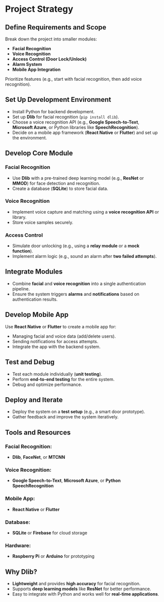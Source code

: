 # Project Strategy

## Define Requirements and Scope
Break down the project into smaller modules:
- **Facial Recognition**
- **Voice Recognition**
- **Access Control (Door Lock/Unlock)**
- **Alarm System**
- **Mobile App Integration**

Prioritize features (e.g., start with facial recognition, then add voice recognition).

## Set Up Development Environment
- Install Python for backend development.
- Set up **Dlib** for facial recognition (`pip install dlib`).
- Choose a voice recognition API (e.g., **Google Speech-to-Text**, **Microsoft Azure**, or Python libraries like **SpeechRecognition**).
- Decide on a mobile app framework (**React Native** or **Flutter**) and set up the environment.

## Develop Core Module
### Facial Recognition
- Use **Dlib** with a pre-trained deep learning model (e.g., **ResNet** or **MMOD**) for face detection and recognition.
- Create a database (**SQLite**) to store facial data.

### Voice Recognition
- Implement voice capture and matching using a **voice recognition API** or library.
- Store voice samples securely.

### Access Control
- Simulate door unlocking (e.g., using a **relay module** or a **mock function**).
- Implement alarm logic (e.g., sound an alarm after **two failed attempts**).

## Integrate Modules
- Combine **facial** and **voice recognition** into a single authentication pipeline.
- Ensure the system triggers **alarms** and **notifications** based on authentication results.

## Develop Mobile App
Use **React Native** or **Flutter** to create a mobile app for:
- Managing facial and voice data (add/delete users).
- Sending notifications for access attempts.
- Integrate the app with the backend system.

## Test and Debug
- Test each module individually (**unit testing**).
- Perform **end-to-end testing** for the entire system.
- Debug and optimize performance.

## Deploy and Iterate
- Deploy the system on a **test setup** (e.g., a smart door prototype).
- Gather feedback and improve the system iteratively.

## Tools and Resources
### Facial Recognition:
- **Dlib**, **FaceNet**, or **MTCNN**

### Voice Recognition:
- **Google Speech-to-Text**, **Microsoft Azure**, or **Python SpeechRecognition**

### Mobile App:
- **React Native** or **Flutter**

### Database:
- **SQLite** or **Firebase** for cloud storage

### Hardware:
- **Raspberry Pi** or **Arduino** for prototyping

## Why Dlib?
- **Lightweight** and provides **high accuracy** for facial recognition.
- Supports **deep learning models** like **ResNet** for better performance.
- Easy to integrate with Python and works well for **real-time applications**.
